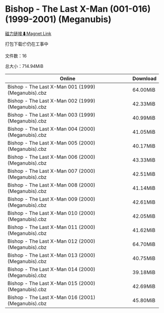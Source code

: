 # Bishop - The Last X-Man (001-016)(1999-2001) (Meganubis)

[磁力链接⬇Magnet Link](magnet:?xt=urn:btih:23fde369e916255418ee5aee9eb2210e3ba25d98&dn=Bishop%20-%20The%20Last%20X-Man%20%28001-016%29%281999-2001%29%20%28Meganubis%29)

打包下载📦仍在工事中

文件数：16

总大小：714.94MiB

Online | Download
--- | ---
Bishop - The Last X-Man 001 (1999) (Meganubis).cbz | 64.00MiB
Bishop - The Last X-Man 002 (1999) (Meganubis).cbz | 42.33MiB
Bishop - The Last X-Man 003 (1999) (Meganubis).cbz | 40.99MiB
Bishop - The Last X-Man 004 (2000) (Meganubis).cbz | 41.05MiB
Bishop - The Last X-Man 005 (2000) (Meganubis).cbz | 40.17MiB
Bishop - The Last X-Man 006 (2000) (Meganubis).cbz | 43.33MiB
Bishop - The Last X-Man 007 (2000) (Meganubis).cbz | 42.51MiB
Bishop - The Last X-Man 008 (2000) (Meganubis).cbz | 41.14MiB
Bishop - The Last X-Man 009 (2000) (Meganubis).cbz | 42.61MiB
Bishop - The Last X-Man 010 (2000) (Meganubis).cbz | 42.05MiB
Bishop - The Last X-Man 011 (2000) (Meganubis).cbz | 41.62MiB
Bishop - The Last X-Man 012 (2000) (Meganubis).cbz | 64.70MiB
Bishop - The Last X-Man 013 (2000) (Meganubis).cbz | 40.75MiB
Bishop - The Last X-Man 014 (2000) (Meganubis).cbz | 39.18MiB
Bishop - The Last X-Man 015 (2000) (Meganubis).cbz | 42.69MiB
Bishop - The Last X-Man 016 (2001) (Meganubis).cbz | 45.80MiB